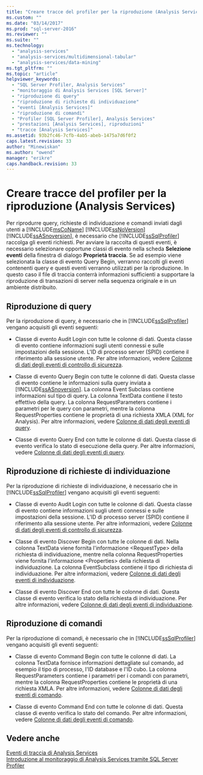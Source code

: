 ```yaml
---
title: "Creare tracce del profiler per la riproduzione (Analysis Services) | Microsoft Docs"
ms.custom: ""
ms.date: "03/14/2017"
ms.prod: "sql-server-2016"
ms.reviewer: ""
ms.suite: ""
ms.technology: 
  - "analysis-services"
  - "analysis-services/multidimensional-tabular"
  - "analysis-services/data-mining"
ms.tgt_pltfrm: ""
ms.topic: "article"
helpviewer_keywords: 
  - "SQL Server Profiler, Analysis Services"
  - "monitoraggio di Analysis Services [SQL Server]"
  - "riproduzione di query"
  - "riproduzione di richieste di individuazione"
  - "eventi [Analysis Services]"
  - "riproduzione di comandi"
  - "Profiler [SQL Server Profiler], Analysis Services"
  - "prestazioni [Analysis Services], riproduzioni"
  - "tracce [Analysis Services]"
ms.assetid: 93b2fc46-7cfb-4ab5-abeb-1475a7d6f0f2
caps.latest.revision: 33
author: "Minewiskan"
ms.author: "owend"
manager: "erikre"
caps.handback.revision: 33
---
```

# Creare tracce del profiler per la riproduzione (Analysis Services)
  Per riprodurre query, richieste di individuazione e comandi inviati dagli utenti a [!INCLUDE[msCoName](../../includes/msconame-md.md)] [!INCLUDE[ssNoVersion](../../includes/ssnoversion-md.md)] [!INCLUDE[ssASnoversion](../../includes/ssasnoversion-md.md)], è necessario che [!INCLUDE[ssSqlProfiler](../../includes/sssqlprofiler-md.md)] raccolga gli eventi richiesti. Per avviare la raccolta di questi eventi, è necessario selezionare opportune classi di evento nella scheda **Selezione eventi** della finestra di dialogo **Proprietà traccia**. Se ad esempio viene selezionata la classe di evento Query Begin, verranno raccolti gli eventi contenenti query e questi eventi verranno utilizzati per la riproduzione. In questo caso il file di traccia conterrà informazioni sufficienti a supportare la riproduzione di transazioni di server nella sequenza originale e in un ambiente distribuito.  
  
## Riproduzione di query  
 Per la riproduzione di query, è necessario che in [!INCLUDE[ssSqlProfiler](../../includes/sssqlprofiler-md.md)] vengano acquisiti gli eventi seguenti:  
  
-   Classe di evento Audit Login con tutte le colonne di dati. Questa classe di evento contiene informazioni sugli utenti connessi e sulle impostazioni della sessione. L'ID di processo server (SPID) contiene il riferimento alla sessione utente. Per altre informazioni, vedere [Colonne di dati degli eventi di controllo di sicurezza](../../analysis-services/trace-events/security-audit-data-columns.md).  
  
-   Classe di evento Query Begin con tutte le colonne di dati. Questa classe di evento contiene le informazioni sulla query inviata a [!INCLUDE[ssASnoversion](../../includes/ssasnoversion-md.md)]. La colonna Event Subclass contiene informazioni sul tipo di query. La colonna TextData contiene il testo effettivo della query. La colonna RequestParameters contiene i parametri per le query con parametri, mentre la colonna RequestProperties contiene le proprietà di una richiesta XMLA (XML for Analysis). Per altre informazioni, vedere [Colonne di dati degli eventi di query](../../analysis-services/trace-events/queries-events-data-columns.md).  
  
-   Classe di evento Query End con tutte le colonne di dati. Questa classe di evento verifica lo stato di esecuzione della query. Per altre informazioni, vedere [Colonne di dati degli eventi di query](../../analysis-services/trace-events/queries-events-data-columns.md).  
  
## Riproduzione di richieste di individuazione  
 Per la riproduzione di richieste di individuazione, è necessario che in [!INCLUDE[ssSqlProfiler](../../includes/sssqlprofiler-md.md)] vengano acquisiti gli eventi seguenti:  
  
-   Classe di evento Audit Login con tutte le colonne di dati. Questa classe di evento contiene informazioni sugli utenti connessi e sulle impostazioni della sessione. L'ID di processo server (SPID) contiene il riferimento alla sessione utente. Per altre informazioni, vedere [Colonne di dati degli eventi di controllo di sicurezza](../../analysis-services/trace-events/security-audit-data-columns.md).  
  
-   Classe di evento Discover Begin con tutte le colonne di dati. Nella colonna TextData viene fornita l'informazione \<RequestType> della richiesta di individuazione, mentre nella colonna RequestProperties viene fornita l'informazione \<Properties> della richiesta di individuazione. La colonna EventSubclass contiene il tipo di richiesta di individuazione. Per altre informazioni, vedere [Colonne di dati degli eventi di individuazione](../../analysis-services/trace-events/discover-events-data-columns.md).  
  
-   Classe di evento Discover End con tutte le colonne di dati. Questa classe di evento verifica lo stato della richiesta di individuazione. Per altre informazioni, vedere [Colonne di dati degli eventi di individuazione](../../analysis-services/trace-events/discover-events-data-columns.md).  
  
## Riproduzione di comandi  
 Per la riproduzione di comandi, è necessario che in [!INCLUDE[ssSqlProfiler](../../includes/sssqlprofiler-md.md)] vengano acquisiti gli eventi seguenti:  
  
-   Classe di evento Command Begin con tutte le colonne di dati. La colonna TextData fornisce informazioni dettagliate sul comando, ad esempio il tipo di processo, l'ID database e l'ID cubo. La colonna RequestParameters contiene i parametri per i comandi con parametri, mentre la colonna RequestProperties contiene le proprietà di una richiesta XMLA. Per altre informazioni, vedere [Colonne di dati degli eventi di comando](../../analysis-services/trace-events/command-events-data-columns.md).  
  
-   Classe di evento Command End con tutte le colonne di dati. Questa classe di evento verifica lo stato del comando. Per altre informazioni, vedere [Colonne di dati degli eventi di comando](../../analysis-services/trace-events/command-events-data-columns.md).  
  
## Vedere anche  
 [Eventi di traccia di Analysis Services](../../analysis-services/trace-events/analysis-services-trace-events.md)   
 [Introduzione al monitoraggio di Analysis Services tramite SQL Server Profiler](../../analysis-services/instances/introduction-to-monitoring-analysis-services-with-sql-server-profiler.md)  
  
  